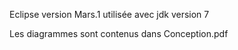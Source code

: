 Eclipse version Mars.1 utilisée avec jdk version 7

Les diagrammes sont contenus dans Conception.pdf

